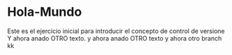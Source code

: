 # Hola-Mundo
Este es el ejercicio inicial para introducir el concepto de control de versione
Y ahora anado OTRO texto.
y ahora anado OTRO texto y ahora otro branch
kk
